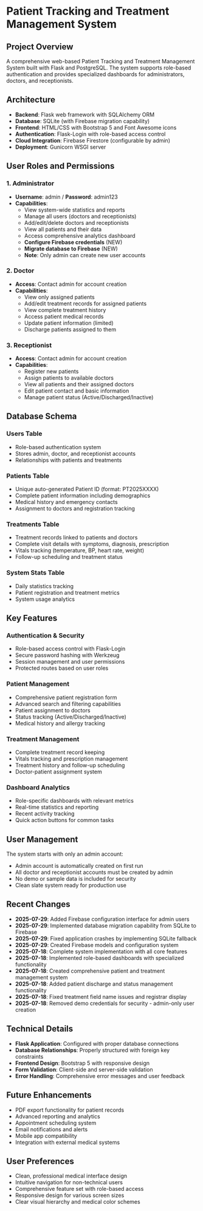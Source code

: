 # Patient Tracking and Treatment Management System

## Project Overview
A comprehensive web-based Patient Tracking and Treatment Management System built with Flask and PostgreSQL. The system supports role-based authentication and provides specialized dashboards for administrators, doctors, and receptionists.

## Architecture
- **Backend**: Flask web framework with SQLAlchemy ORM
- **Database**: SQLite (with Firebase migration capability)
- **Frontend**: HTML/CSS with Bootstrap 5 and Font Awesome icons
- **Authentication**: Flask-Login with role-based access control
- **Cloud Integration**: Firebase Firestore (configurable by admin)
- **Deployment**: Gunicorn WSGI server

## User Roles and Permissions

### 1. Administrator
- **Username**: admin / **Password**: admin123
- **Capabilities**:
  - View system-wide statistics and reports
  - Manage all users (doctors and receptionists)
  - Add/edit/delete doctors and receptionists
  - View all patients and their data
  - Access comprehensive analytics dashboard
  - **Configure Firebase credentials** (NEW)
  - **Migrate database to Firebase** (NEW)
  - **Note**: Only admin can create new user accounts

### 2. Doctor
- **Access**: Contact admin for account creation
- **Capabilities**:
  - View only assigned patients
  - Add/edit treatment records for assigned patients
  - View complete treatment history
  - Access patient medical records
  - Update patient information (limited)
  - Discharge patients assigned to them

### 3. Receptionist
- **Access**: Contact admin for account creation
- **Capabilities**:
  - Register new patients
  - Assign patients to available doctors
  - View all patients and their assigned doctors
  - Edit patient contact and basic information
  - Manage patient status (Active/Discharged/Inactive)

## Database Schema

### Users Table
- Role-based authentication system
- Stores admin, doctor, and receptionist accounts
- Relationships with patients and treatments

### Patients Table
- Unique auto-generated Patient ID (format: PT2025XXXX)
- Complete patient information including demographics
- Medical history and emergency contacts
- Assignment to doctors and registration tracking

### Treatments Table
- Treatment records linked to patients and doctors
- Complete visit details with symptoms, diagnosis, prescription
- Vitals tracking (temperature, BP, heart rate, weight)
- Follow-up scheduling and treatment status

### System Stats Table
- Daily statistics tracking
- Patient registration and treatment metrics
- System usage analytics

## Key Features

### Authentication & Security
- Role-based access control with Flask-Login
- Secure password hashing with Werkzeug
- Session management and user permissions
- Protected routes based on user roles

### Patient Management
- Comprehensive patient registration form
- Advanced search and filtering capabilities
- Patient assignment to doctors
- Status tracking (Active/Discharged/Inactive)
- Medical history and allergy tracking

### Treatment Management
- Complete treatment record keeping
- Vitals tracking and prescription management
- Treatment history and follow-up scheduling
- Doctor-patient assignment system

### Dashboard Analytics
- Role-specific dashboards with relevant metrics
- Real-time statistics and reporting
- Recent activity tracking
- Quick action buttons for common tasks

## User Management
The system starts with only an admin account:
- Admin account is automatically created on first run
- All doctor and receptionist accounts must be created by admin
- No demo or sample data is included for security
- Clean slate system ready for production use

## Recent Changes
- **2025-07-29**: Added Firebase configuration interface for admin users
- **2025-07-29**: Implemented database migration capability from SQLite to Firebase
- **2025-07-29**: Fixed application crashes by implementing SQLite fallback
- **2025-07-29**: Created Firebase models and configuration system
- **2025-07-18**: Complete system implementation with all core features
- **2025-07-18**: Implemented role-based dashboards with specialized functionality
- **2025-07-18**: Created comprehensive patient and treatment management system
- **2025-07-18**: Added patient discharge and status management functionality
- **2025-07-18**: Fixed treatment field name issues and registrar display
- **2025-07-18**: Removed demo credentials for security - admin-only user creation

## Technical Details
- **Flask Application**: Configured with proper database connections
- **Database Relationships**: Properly structured with foreign key constraints
- **Frontend Design**: Bootstrap 5 with responsive design
- **Form Validation**: Client-side and server-side validation
- **Error Handling**: Comprehensive error messages and user feedback

## Future Enhancements
- PDF export functionality for patient records
- Advanced reporting and analytics
- Appointment scheduling system
- Email notifications and alerts
- Mobile app compatibility
- Integration with external medical systems

## User Preferences
- Clean, professional medical interface design
- Intuitive navigation for non-technical users
- Comprehensive feature set with role-based access
- Responsive design for various screen sizes
- Clear visual hierarchy and medical color schemes
